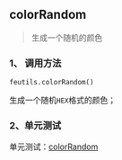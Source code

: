 ## colorRandom

> 生成一个随机的颜色

### 1、 调用方法

```
feutils.colorRandom()
```

生成一个随机`HEX`格式的颜色；

### 2、单元测试

单元测试：[colorRandom](http://www.zhangyunling.com/study/feutils/#colorRandom)